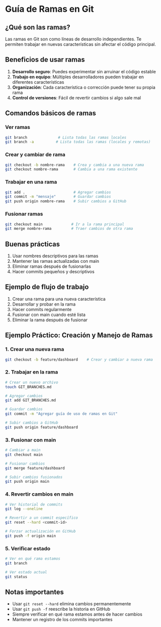# Guía de Ramas en Git

## ¿Qué son las ramas?
Las ramas en Git son como líneas de desarrollo independientes. Te permiten trabajar en nuevas características sin afectar el código principal.

## Beneficios de usar ramas
1. **Desarrollo seguro**: Puedes experimentar sin arruinar el código estable
2. **Trabajo en equipo**: Múltiples desarrolladores pueden trabajar en diferentes características
3. **Organización**: Cada característica o corrección puede tener su propia rama
4. **Control de versiones**: Fácil de revertir cambios si algo sale mal

## Comandos básicos de ramas

### Ver ramas
```bash
git branch              # Lista todas las ramas locales
git branch -a          # Lista todas las ramas (locales y remotas)
```

### Crear y cambiar de rama
```bash
git checkout -b nombre-rama    # Crea y cambia a una nueva rama
git checkout nombre-rama       # Cambia a una rama existente
```

### Trabajar en una rama
```bash
git add .                      # Agregar cambios
git commit -m "mensaje"        # Guardar cambios
git push origin nombre-rama    # Subir cambios a GitHub
```

### Fusionar ramas
```bash
git checkout main             # Ir a la rama principal
git merge nombre-rama         # Traer cambios de otra rama
```

## Buenas prácticas
1. Usar nombres descriptivos para las ramas
2. Mantener las ramas actualizadas con main
3. Eliminar ramas después de fusionarlas
4. Hacer commits pequeños y descriptivos

## Ejemplo de flujo de trabajo
1. Crear una rama para una nueva característica
2. Desarrollar y probar en la rama
3. Hacer commits regularmente
4. Fusionar con main cuando esté lista
5. Eliminar la rama después de fusionar

## Ejemplo Práctico: Creación y Manejo de Ramas

### 1. Crear una nueva rama
```bash
git checkout -b feature/dashboard    # Crear y cambiar a nueva rama
```

### 2. Trabajar en la rama
```bash
# Crear un nuevo archivo
touch GIT_BRANCHES.md

# Agregar cambios
git add GIT_BRANCHES.md

# Guardar cambios
git commit -m "Agregar guía de uso de ramas en Git"

# Subir cambios a GitHub
git push origin feature/dashboard
```

### 3. Fusionar con main
```bash
# Cambiar a main
git checkout main

# Fusionar cambios
git merge feature/dashboard

# Subir cambios fusionados
git push origin main
```

### 4. Revertir cambios en main
```bash
# Ver historial de commits
git log --oneline

# Revertir a un commit específico
git reset --hard <commit-id>

# Forzar actualización en GitHub
git push -f origin main
```

### 5. Verificar estado
```bash
# Ver en qué rama estamos
git branch

# Ver estado actual
git status
```

## Notas importantes
- Usar `git reset --hard` elimina cambios permanentemente
- Usar `git push -f` reescribe la historia en GitHub
- Siempre verificar en qué rama estamos antes de hacer cambios
- Mantener un registro de los commits importantes 
